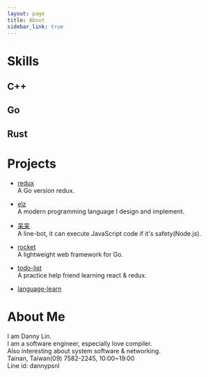 ```yaml
---
layout: page
title: About
sidebar_link: true
---
```


# Skills
## C++
## Go
## Rust

# Projects

- [redux](https://github.com/dannypsnl/redux)<br>
A Go version redux.

- [elz](https://github.com/elz-lang/elz)<br>
A modern programming language I design and implement.

- [呆呆](https://qr-official.line.me/M/JJgUuLg1zS.png)<br>
A line-bot, it can execute JavaScript code if it's safety(Node.js).

- [rocket](https://github.com/dannypsnl/rocket)<br>
A lightweight web framework for Go.

- [todo-list](https://github.com/dannypsnl/todolist/tree/master/react-todo)<br>
A practice help friend learning react & redux.

- [language-learn](https://github.com/dannypsnl/languages-learn)

# About Me

I am Danny Lin.<br>
I am a software engineer, especially love compiler.<br>
Also interesting about system software & networking.<br>
Tainan, Taiwan(09) 7582-2245, 10:00~19:00<br>
 Line id: dannypsnl